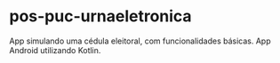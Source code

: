 # pos-puc-urnaeletronica
App simulando uma cédula eleitoral, com funcionalidades básicas.
App Android utilizando Kotlin.
